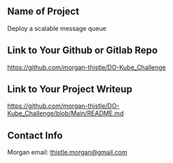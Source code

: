 ## Name of Project

Deploy a scalable message queue

## Link to Your Github or Gitlab Repo

https://github.com/morgan-thistle/DO-Kube_Challenge

## Link to Your Project Writeup

https://github.com/morgan-thistle/DO-Kube_Challenge/blob/Main/README.md

## Contact Info

Morgan 
email: thistle.morgan@gmail.com
